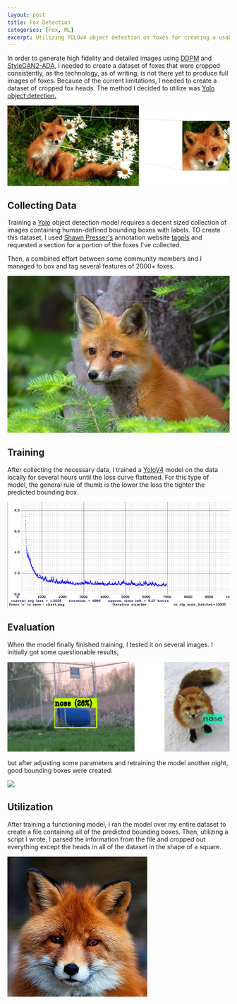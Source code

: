```yaml
---
layout: post
title: Fox Detection
categories: [Fox, ML]
excerpt: Utilizing YOLOv4 object detection on foxes for creating a usable and consistent dataset. 
---
```


In order to generate high fidelity and detailed images using [DDPM](https://arxiv.org/abs/2006.11239) and [StyleGAN2-ADA](https://arxiv.org/abs/2006.06676), I needed to create a dataset of foxes that were cropped consistently, as the technology, as of writing, is not there yet to produce full images of foxes. Because of the current limitations, I needed to create a dataset of cropped fox heads. The method I decided to utilize was [Yolo object detection.](https://arxiv.org/abs/1506.02640) 

![](/images/foxes/yolo/FoxZoom.png)

## Collecting Data

Training a [Yolo](https://arxiv.org/abs/1506.02640) object detection model requires a decent sized collection of images containing human-defined bounding boxes with labels. TO create this dataset, I used [Shawn Presser's](https://github.com/shawwn) annotation website [tagpls](https://www.tagpls.com/) and requested a section for a portion of the foxes I've collected. 

Then, a combined effort between some community members and I managed to box and tag several features of 2000+ foxes. 

![](../images/foxes/yolo/FoxBoxedTagpls.jpg)

## Training

After collecting the necessary data, I trained a [YoloV4](https://arxiv.org/pdf/2004.10934.pdf) model on the data locally for several hours until the loss curve flattened. For this type of model, the general rule of thumb is the lower the loss the tighter the predicted bounding box. 

![](../images/foxes/yolo/YoloTrainingLoss.png)

## Evaluation

When the model finally finished training, I tested it on several images. I initially got some questionable results,

![](../images/foxes/yolo/FailedExamples.png)

but after adjusting some parameters and retraining the model another night, good bounding boxes were created:

![](../images/foxes/yolo/GoodExamples.png)

## Utilization

After training a functioning model, I ran the model over my entire dataset to create a file containing all of the predicted bounding boxes. Then, utilizing a script I wrote, I parsed the information from the file and cropped out everything except the heads in all of the dataset in the shape of a square. 

![](../images/foxes/yolo/CroppedExample.jpg)